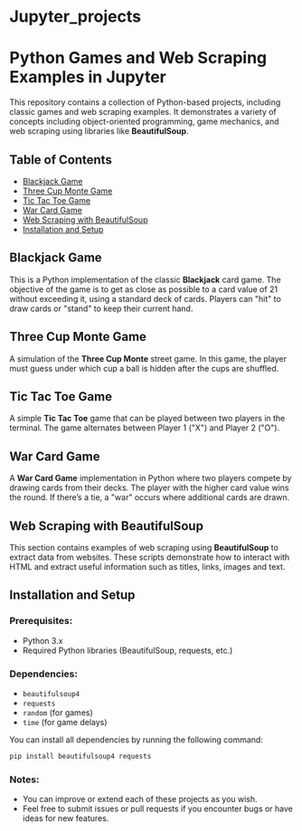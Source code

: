 # Jupyter_projects

# Python Games and Web Scraping Examples in Jupyter

This repository contains a collection of Python-based projects, including classic games and web scraping examples. It demonstrates a variety of concepts including object-oriented programming, game mechanics, and web scraping using libraries like **BeautifulSoup**.

## Table of Contents

- [Blackjack Game](#blackjack-game)
- [Three Cup Monte Game](#three-cup-monte-game)
- [Tic Tac Toe Game](#tic-tac-toe-game)
- [War Card Game](#war-card-game)
- [Web Scraping with BeautifulSoup](#web-scraping-with-beautifulsoup)
- [Installation and Setup](#installation-and-setup)

## Blackjack Game

This is a Python implementation of the classic **Blackjack** card game. The objective of the game is to get as close as possible to a card value of 21 without exceeding it, using a standard deck of cards. Players can "hit" to draw cards or "stand" to keep their current hand.

## Three Cup Monte Game

A simulation of the **Three Cup Monte** street game. In this game, the player must guess under which cup a ball is hidden after the cups are shuffled.

## Tic Tac Toe Game

A simple **Tic Tac Toe** game that can be played between two players in the terminal. The game alternates between Player 1 ("X") and Player 2 ("O").

## War Card Game

A **War Card Game** implementation in Python where two players compete by drawing cards from their decks. The player with the higher card value wins the round. If there’s a tie, a "war" occurs where additional cards are drawn.

## Web Scraping with BeautifulSoup

This section contains examples of web scraping using **BeautifulSoup** to extract data from websites. These scripts demonstrate how to interact with HTML and extract useful information such as titles, links, images and text.

## Installation and Setup

### Prerequisites:
- Python 3.x
- Required Python libraries (BeautifulSoup, requests, etc.)

### Dependencies:
- `beautifulsoup4`
- `requests`
- `random` (for games)
- `time` (for game delays)

You can install all dependencies by running the following command:
```bash
pip install beautifulsoup4 requests
```

### Notes:
- You can improve or extend each of these projects as you wish.
- Feel free to submit issues or pull requests if you encounter bugs or have ideas for new features.
